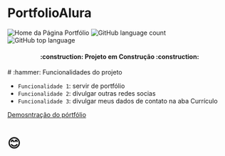 # PortfolioAlura
![Home da Página Portfólio](https://user-images.githubusercontent.com/63820646/234153852-2c1b73b4-8607-4de1-a365-b2873e851721.png)
![GitHub language count](https://img.shields.io/github/languages/count/Rafael-a11y/PortfolioAlura?style=for-the-badge)
![GitHub top language](https://img.shields.io/github/languages/top/Rafael-a11y/PortfolioAlura?style=for-the-badge)
<h4 align="center">
    :construction: Projeto em Construção :construction:
</h4>
# :hammer: Funcionalidades do projeto

- `Funcionalidade 1`: servir de portfólio
- `Funcionalidade 2`: divulgar outras redes socias
- `Funcionalidade 3`: divulgar meus dados de contato na aba Currículo

[Demosntração do pórtfólio](https://user-images.githubusercontent.com/63820646/234162382-d40316a0-dd02-4783-a6b5-ec90c14ba9d6.mp4)
# :blush:

